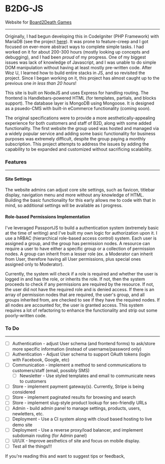 # B2DG-JS
Website for [Board2Death Games](https://board2deathgames.com/)

-----

Originally, I had begun developing this in CodeIgniter (PHP Framework) with MariaDB (see the project [here](https://github.com/Xuroth/B2DG)). It was prone to feature-creep and I got focused on ever-more abstract ways to complete simple tasks. I had worked on it for about 200-300 hours (mostly looking up concepts and debugging), and I had been _proud_ of my progress. One of my biggest issues was lack of knowledge of Javascript, and I was unable to do simple DOM manipulation without having at least mostly pre-written code. After Woz U, I learned how to build entire stacks in JS, and so revisited the project. Since I began working on it, this project has almost caught up to the previous one *in less than 20 hours*!

This site is built on NodeJS and uses Express for handling routing. The frontend is Handlebars-powered HTML (for templates, partials, and blocks support). The database layer is MongoDB using Mongoose. It is designed as a psuedo-CMS with built-in eCommerce functionality (coming soon).

The original specifications were to provide a more aesthetically-appealing experience for both customers and staff of B2D, along with some added functionality. The first website the group used was hosted and managed via a widely popular service and adding some basic functionality for business purposes was extremely difficult, despite the group paying a monthly subscription. This project attempts to address the issues by adding the capability to be expanded and customized without sacrificing scalability.

### Features
-----

#### Site Settings

The website admins can adjust core site settings, such as favicon, titlebar display, navigation menu and more without any knowledge of HTML. Building the basic functionality for this early allows me to code with that in mind, so additional settings will be available as I progress.

#### Role-based Permissions Implementation

I've leveraged PassportJS to build a authentication system (extremely basic at the time of writing) and I've built my own logic for authorization upon it. I use a hRBAC (hierarchical role-based access control) system. Each user is assigned a group, and the group has permission nodes. A resource can require a user to have either a specific group or a collection of permission nodes. A group can inherit from a lesser role (ex. a Moderator can inherit from User, therefore having all User permissions, plus special ones assigned only to Moderator).

Currently, the system will check if a role is required and whether the user is logged in and has the role, or inherits the role. If not, then the system proceeds to check if any permissions are required by the resource. If not, the user did not have the required role and is denied access. If there is an array of permission nodes that are required, the user's group, and all groups inherited from, are checked to see if they have the required nodes. If all nodes are accounted for, the user is granted access. This system requires a lot of refactoring to enhance the functionality and strip out some poorly-written code.

### To Do
---
- [ ] Authentication - adjust User schema (and frontend forms) to ask/store more specific information (instead of username/password only)
- [ ] Authentication - Adjust User schema to support OAuth tokens (login with Facebook, Google, etc)
- [ ] Communication - implement a method to send communications to customers/staff (email, possibly SMS)
  - [ ] Newsletter - Use styled templates and email to communicate news to customers
- [ ] Store - implement payment gateway(s). Currently, Stripe is being considered
- [ ] Store - implement paginated results for browsing and search
- [ ] Store - implement slug-style product lookup for seo-friendly URLs
- [ ] Admin - build admin panel to manage settings, products, users, newletters, etc.
- [ ] Deployment - Use a CI system along with cloud based hosting to live demo site
- [ ] Deployment - Use a reverse proxy/load balancer, and implement subdomain routing (for Admin panel)
- [ ] UI/UX - Improve aesthetics of site and focus on mobile display.
- [ ] Test all the things!!!

If you're reading this and want to suggest tips or feedback, 